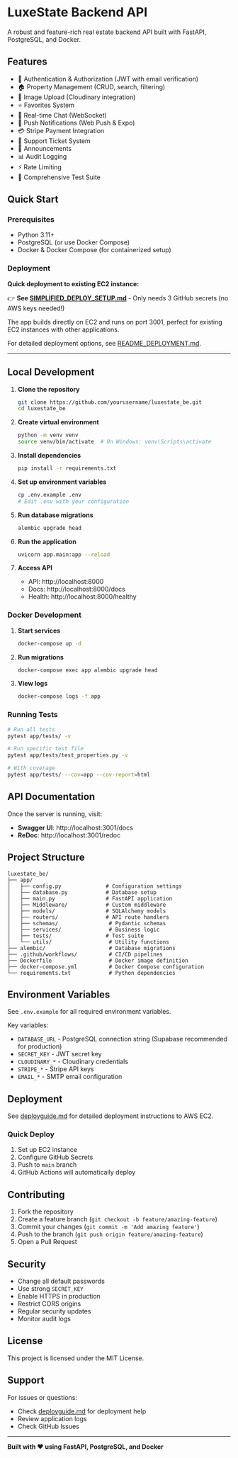 # LuxeState Backend API

A robust and feature-rich real estate backend API built with FastAPI, PostgreSQL, and Docker.

## Features

- 🔐 Authentication & Authorization (JWT with email verification)
- 🏠 Property Management (CRUD, search, filtering)
- 📸 Image Upload (Cloudinary integration)
- ⭐ Favorites System
- 💬 Real-time Chat (WebSocket)
- 🔔 Push Notifications (Web Push & Expo)
- 💳 Stripe Payment Integration
- 🎫 Support Ticket System
- 📢 Announcements
- 📊 Audit Logging
- ⚡ Rate Limiting
- 🧪 Comprehensive Test Suite

## Quick Start

### Prerequisites

- Python 3.11+
- PostgreSQL (or use Docker Compose)
- Docker & Docker Compose (for containerized setup)

### Deployment

**Quick deployment to existing EC2 instance:**

👉 **See [SIMPLIFIED_DEPLOY_SETUP.md](SIMPLIFIED_DEPLOY_SETUP.md)** - Only needs 3 GitHub secrets (no AWS keys needed!)

The app builds directly on EC2 and runs on port 3001, perfect for existing EC2 instances with other applications.

For detailed deployment options, see [README_DEPLOYMENT.md](README_DEPLOYMENT.md).

---

## Local Development

1. **Clone the repository**

   ```bash
   git clone https://github.com/yourusername/luxestate_be.git
   cd luxestate_be
   ```

2. **Create virtual environment**

   ```bash
   python -m venv venv
   source venv/bin/activate  # On Windows: venv\Scripts\activate
   ```

3. **Install dependencies**

   ```bash
   pip install -r requirements.txt
   ```

4. **Set up environment variables**

   ```bash
   cp .env.example .env
   # Edit .env with your configuration
   ```

5. **Run database migrations**

   ```bash
   alembic upgrade head
   ```

6. **Run the application**

   ```bash
   uvicorn app.main:app --reload
   ```

7. **Access API**
   - API: http://localhost:8000
   - Docs: http://localhost:8000/docs
   - Health: http://localhost:8000/healthy

### Docker Development

1. **Start services**

   ```bash
   docker-compose up -d
   ```

2. **Run migrations**

   ```bash
   docker-compose exec app alembic upgrade head
   ```

3. **View logs**
   ```bash
   docker-compose logs -f app
   ```

### Running Tests

```bash
# Run all tests
pytest app/tests/ -v

# Run specific test file
pytest app/tests/test_properties.py -v

# With coverage
pytest app/tests/ --cov=app --cov-report=html
```

## API Documentation

Once the server is running, visit:

- **Swagger UI**: http://localhost:3001/docs
- **ReDoc**: http://localhost:3001/redoc

## Project Structure

```
luxestate_be/
├── app/
│   ├── config.py              # Configuration settings
│   ├── database.py            # Database setup
│   ├── main.py                # FastAPI application
│   ├── Middleware/            # Custom middleware
│   ├── models/                # SQLAlchemy models
│   ├── routers/               # API route handlers
│   ├── schemas/                # Pydantic schemas
│   ├── services/               # Business logic
│   ├── tests/                 # Test suite
│   └── utils/                  # Utility functions
├── alembic/                    # Database migrations
├── .github/workflows/          # CI/CD pipelines
├── Dockerfile                  # Docker image definition
├── docker-compose.yml          # Docker Compose configuration
└── requirements.txt            # Python dependencies
```

## Environment Variables

See `.env.example` for all required environment variables.

Key variables:

- `DATABASE_URL` - PostgreSQL connection string (Supabase recommended for production)
- `SECRET_KEY` - JWT secret key
- `CLOUDINARY_*` - Cloudinary credentials
- `STRIPE_*` - Stripe API keys
- `EMAIL_*` - SMTP email configuration

## Deployment

See [deployguide.md](deployguide.md) for detailed deployment instructions to AWS EC2.

### Quick Deploy

1. Set up EC2 instance
2. Configure GitHub Secrets
3. Push to `main` branch
4. GitHub Actions will automatically deploy

## Contributing

1. Fork the repository
2. Create a feature branch (`git checkout -b feature/amazing-feature`)
3. Commit your changes (`git commit -m 'Add amazing feature'`)
4. Push to the branch (`git push origin feature/amazing-feature`)
5. Open a Pull Request

## Security

- Change all default passwords
- Use strong `SECRET_KEY`
- Enable HTTPS in production
- Restrict CORS origins
- Regular security updates
- Monitor audit logs

## License

This project is licensed under the MIT License.

## Support

For issues or questions:

- Check [deployguide.md](deployguide.md) for deployment help
- Review application logs
- Check GitHub Issues

---

**Built with ❤️ using FastAPI, PostgreSQL, and Docker**
